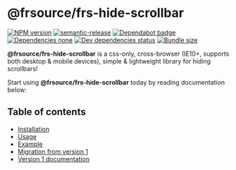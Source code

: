 # @frsource/frs-hide-scrollbar

[![NPM version](https://img.shields.io/npm/v/@frsource/frs-hide-scrollbar.svg?style=flat)](https://www.npmjs.com/package/frs-hide-scrollbar)
[![semantic-release](https://img.shields.io/badge/%20%20%F0%9F%93%A6%F0%9F%9A%80-semantic--release-e10079.svg)](https://github.com/semantic-release/semantic-release)
[![Dependabot badge](https://api.dependabot.com/badges/status?host=github&repo=FRSource/FRS-hide-scrollbar)](https://dependabot.com/)
[![Dependencies none](https://img.shields.io/badge/dependencies-none-brightgreen)](https://david-dm.org/frsource/frs-hide-scrollbar)
[![Dev dependencies status](https://david-dm.org/frsource/frs-hide-scrollbar/dev-status.svg)](https://david-dm.org/frsource/frs-hide-scrollbar?type=dev)
[![Bundle size](https://img.shields.io/bundlephobia/minzip/@frsource/frs-hide-scrollbar)](https://bundlephobia.com/result?p=@frsource/frs-hide-scrollbar)

**@frsource/frs-hide-scrollbar** is a css-only, cross-browser (IE10+, supports both desktop & mobile devices), simple & lightweight library for hiding scrollbars!

Start using **@frsource/frs-hide-scrollbar** today by reading documentation below:

## Table of contents

* [Installation](/FRS-hide-scrollbar/installation)
* [Usage](/FRS-hide-scrollbar/usage)
* [Example](/FRS-hide-scrollbar/example)
* [Migration from version 1](/FRS-hide-scrollbar/migration-v1)
* [Version 1 documentation](/FRS-hide-scrollbar/v1)
